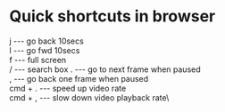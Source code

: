 # Quick shortcuts in browser

j --- go back 10secs\
l --- go fwd 10secs\
f --- full screen\
/ --- search box
. --- go to next frame when paused\
, --- go back one frame when paused\
cmd + . --- speed up video rate\
cmd + , --- slow down video playback rate\
